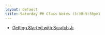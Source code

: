 ```yaml
---
layout: default
title: Saturday PM Class Notes (3:30~5:30pm)
---
```

* [Getting Started with Scratch Jr](./a_sat0330pm.html)

